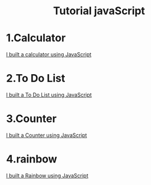 <div align="center">
 
 # Tutorial javaScript
 
</div>

# 1.Calculator
[I built a calculator using JavaScript](https://github.com/zeynabizadi/calculator)
# 2.To Do List
[I built a To Do List using JavaScript](https://github.com/zeynabizadi/to-do-list)
# 3.Counter
[I built a Counter using JavaScript](https://github.com/zeynabizadi/Counter-project)
# 4.rainbow
[I built a Rainbow using JavaScript](https://github.com/zeynabizadi/Counter-project)
 
